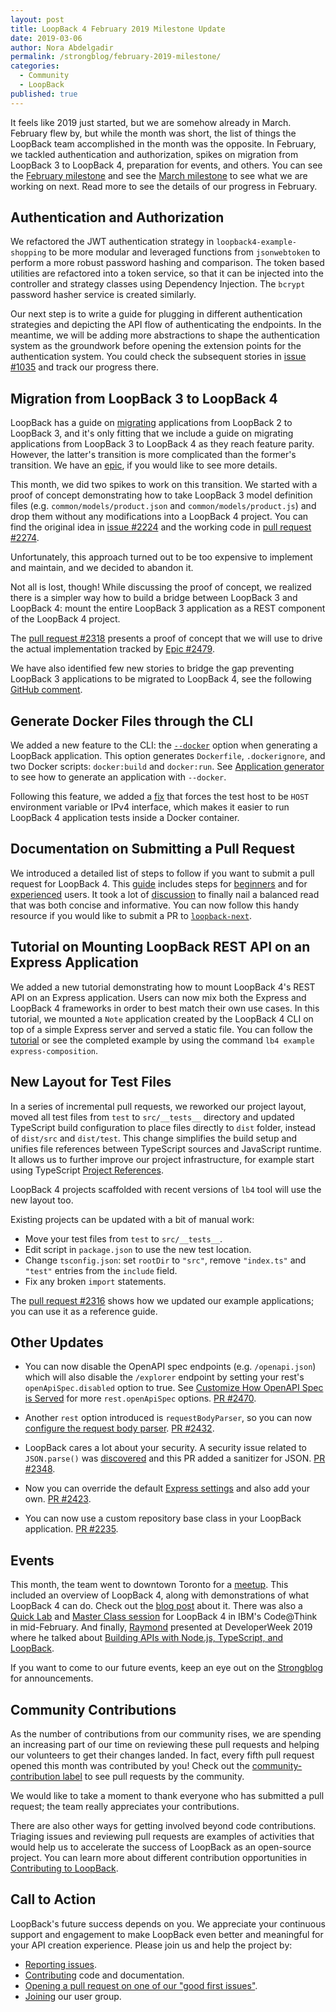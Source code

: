 ```yaml
---
layout: post
title: LoopBack 4 February 2019 Milestone Update
date: 2019-03-06
author: Nora Abdelgadir
permalink: /strongblog/february-2019-milestone/
categories:
  - Community
  - LoopBack
published: true
---
```


It feels like 2019 just started, but we are somehow already in March. February flew by, but while the month was short, the list of things the LoopBack team accomplished in the month was the opposite. In February, we tackled authentication and authorization, spikes on migration from LoopBack 3 to LoopBack 4, preparation for events, and others. You can see the [February milestone](https://github.com/strongloop/loopback-next/issues/2313) and see the [March milestone](https://github.com/strongloop/loopback-next/issues/2516) to see what we are working on next. Read more to see the details of our progress in February.

<!--more-->

## Authentication and Authorization

We refactored the JWT authentication strategy in `loopback4-example-shopping` to be more modular and leveraged functions from `jsonwebtoken` to perform a more robust password hashing and comparison. The token based utilities are refactored into a token service, so that it can be injected into the controller and strategy classes using Dependency Injection. The `bcrypt` password hasher service is created similarly.

Our next step is to write a guide for plugging in different authentication strategies and depicting the API flow of authenticating the endpoints. In the meantime, we will be adding more abstractions to shape the authentication system as the groundwork before opening the extension points for the authentication system. You could check the subsequent stories in [issue #1035](https://github.com/strongloop/loopback-next/issues/1035) and track our progress there.

## Migration from LoopBack 3 to LoopBack 4

LoopBack has a guide on [migrating](https://loopback.io/doc/en/lb3/Migrating-to-3.0.html) applications from LoopBack 2 to LoopBack 3, and it's only fitting that we include a guide on migrating applications from LoopBack 3 to LoopBack 4 as they reach feature parity. However, the latter's transition is more complicated than the former's transition. We have an [epic](https://github.com/strongloop/loopback-next/issues/1849), if you would like to see more details. 

This month, we did two spikes to work on this transition. We started with a proof of concept demonstrating how to take LoopBack 3 model definition files (e.g. `common/models/product.json` and `common/models/product.js`) and drop them without any modifications into a LoopBack 4 project. You can find the original idea in [issue #2224](https://github.com/strongloop/loopback-next/issues/2224) and the working code in [pull request #2274](https://github.com/strongloop/loopback-next/pull/2274).

Unfortunately, this approach turned out to be too expensive to implement and maintain, and we decided to abandon it.

Not all is lost, though! While discussing the proof of concept, we realized there is a simpler way how to build a bridge between LoopBack 3 and LoopBack 4: mount the entire LoopBack 3 application as a REST component of the LoopBack 4 project.

The [pull request #2318](https://github.com/strongloop/loopback-next/pull/2318) presents a proof of concept that we will use to drive the actual implementation tracked by [Epic #2479](https://github.com/strongloop/loopback-next/issues/2479).

We have also identified few new stories to bridge the gap preventing LoopBack 3 applications to be migrated to LoopBack 4, see the following [GitHub comment](https://github.com/strongloop/loopback-next/issues/1849#issuecomment-467471409).

## Generate Docker Files through the CLI

We added a new feature to the CLI: the [`--docker`](https://www.docker.com/) option when generating a LoopBack application. This option generates `Dockerfile`, `.dockerignore`, and two Docker scripts: `docker:build` and `docker:run`. See [Application generator](https://loopback.io/doc/en/lb4/Application-generator.html) to see how to generate an application with `--docker`. 

Following this feature, we added a [fix](https://github.com/strongloop/loopback-next/pull/2433) that forces the test host to be `HOST` environment variable or IPv4 interface, which makes it easier to run LoopBack 4 application tests inside a Docker container.

## Documentation on Submitting a Pull Request

We introduced a detailed list of steps to follow if you want to submit a pull request for LoopBack 4. This [guide](https://loopback.io/doc/en/lb4/submitting_a_pr.html) includes steps for [beginners](https://loopback.io/doc/en/lb4/submitting_a_pr.html#beginner-instructions) and for [experienced](https://loopback.io/doc/en/lb4/submitting_a_pr.html#expert-instructions) users. It took a lot of [discussion](https://github.com/strongloop/loopback-next/pull/2364) to finally nail a balanced read that was both concise and informative. You can now follow this handy resource if you would like to submit a PR to [`loopback-next`](https://github.com/strongloop/loopback-next).

## Tutorial on Mounting LoopBack REST API on an Express Application

We added a new tutorial demonstrating how to mount LoopBack 4's REST API on an Express application. Users can now mix both the Express and LoopBack 4 frameworks in order to best match their own use cases. In this tutorial, we mounted a `Note` application created by the LoopBack 4 CLI on top of a simple Express server and served a static file. You can follow the [tutorial](https://loopback.io/doc/en/lb4/express-with-lb4-rest-tutorial.html) or see the completed example by using the command `lb4 example express-composition`.

## New Layout for Test Files

In a series of incremental pull requests, we reworked our project layout, moved all test files from `test` to `src/__tests__` directory and updated TypeScript build configuration to place files directly to `dist` folder, instead of `dist/src` and `dist/test`. This change simplifies the build setup and unifies file references between TypeScript sources and JavaScript runtime. It allows us to further improve our project infrastructure, for example start using TypeScript [Project References](https://www.typescriptlang.org/docs/handbook/project-references.html).

LoopBack 4 projects scaffolded with recent versions of `lb4` tool will use the new layout too. 

Existing projects can be updated with a bit of manual work:

- Move your test files from `test` to `src/__tests__`.
- Edit script in `package.json` to use the new test location.
- Change `tsconfig.json`: set `rootDir` to `"src"`, remove `"index.ts"` and `"test"` entries from the `include` field.
- Fix any broken `import` statements.

The [pull request #2316](https://github.com/strongloop/loopback-next/pull/2316/files) shows how we updated our example applications; you can use it as a reference guide. 

## Other Updates

- You can now disable the OpenAPI spec endpoints (e.g. `/openapi.json`) which will also disable the `/explorer` endpoint by setting your rest's `openApiSpec.disabled` option to true. See [Customize How OpenAPI Spec is Served](https://loopback.io/doc/en/lb4/Server.html#customize-how-openapi-spec-is-served) for more `rest.openApiSpec` options. [PR #2470](https://github.com/strongloop/loopback-next/pull/2470).

- Another `rest` option introduced is `requestBodyParser`, so you can now [configure the request body parser](https://loopback.io/doc/en/lb4/Server.html#configure-the-request-body-parser-options). [PR #2432](https://github.com/strongloop/loopback-next/pull/2432).

- LoopBack cares a lot about your security. A security issue related to `JSON.parse()` was [discovered](https://github.com/hapijs/bourne#introduction) and this PR added a sanitizer for JSON. [PR #2348](https://github.com/strongloop/loopback-next/pull/2348).

- Now you can override the default [Express settings](https://loopback.io/doc/en/lb4/Server.html#express-settings) and also add your own. [PR #2423](https://github.com/strongloop/loopback-next/pull/2423).

- You can now use a custom repository base class in your LoopBack application. [PR #2235](https://github.com/strongloop/loopback-next/pull/2235).

## Events

This month, the team went to downtown Toronto for a [meetup](https://www.meetup.com/Toronto-Cloud-Integration-Meetup/events/257171001/). This included an overview of LoopBack 4, along with demonstrations of what LoopBack 4 can do. Check out the [blog post](https://strongloop.com/strongblog/watch-meetup-quickly-build-apis-with-loopback/) about it. There was also a [Quick Lab](https://developer.ibm.com/tutorials/create-rest-apis-minutes-with-loopback-4/) and [Master Class session](https://myibm.ibm.com/events/think/all-sessions/session/7764A) for LoopBack 4 in IBM's Code@Think in mid-February. And finally, [Raymond](https://strongloop.com/authors/Raymond_Feng/) presented at DeveloperWeek 2019 where he talked about [Building APIs with Node.js, TypeScript, and LoopBack](https://developerweek2019.sched.com/event/JXDc/pro-talk-speed-and-scale-building-apis-with-nodejs-typescript-and-loopback).

If you want to come to our future events, keep an eye out on the [Strongblog](https://strongloop.com/strongblog/) for announcements.

## Community Contributions

As the number of contributions from our community rises, we are spending an increasing part of our time on reviewing these pull requests and helping our volunteers to get their changes landed. In fact, every fifth pull request opened this month was contributed by you! Check out the [community-contribution label](https://github.com/strongloop/loopback-next/pulls?q=is%3Apr+is%3Aopen+label%3Acommunity-contribution) to see pull requests by the community.

We would like to take a moment to thank everyone who has submitted a pull request; the team really appreciates your contributions.

There are also other ways for getting involved beyond code contributions. Triaging issues and reviewing pull requests are examples of activities that would help us to accelerate the success of LoopBack as an open-source project. You can learn more about different contribution opportunities in [Contributing to LoopBack](https://loopback.io/doc/en/contrib/index.html).

## Call to Action

LoopBack's future success depends on you. We appreciate your continuous support and engagement to make LoopBack even better and meaningful for your API creation experience. Please join us and help the project by:

- [Reporting issues](https://github.com/strongloop/loopback-next/issues).
- [Contributing](https://github.com/strongloop/loopback-next/blob/master/docs/CONTRIBUTING.md)
  code and documentation.
- [Opening a pull request on one of our "good first issues"](https://github.com/strongloop/loopback-next/labels/good%20first%20issue).
- [Joining](https://github.com/strongloop/loopback-next/issues/110) our user group.
